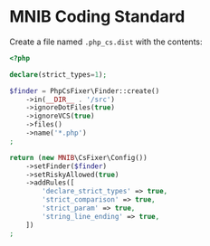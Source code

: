 # MNIB Coding Standard

Create a file named `.php_cs.dist` with the contents:
```php
<?php

declare(strict_types=1);

$finder = PhpCsFixer\Finder::create()
    ->in(__DIR__ . '/src')
    ->ignoreDotFiles(true)
    ->ignoreVCS(true)
    ->files()
    ->name('*.php')
;

return (new MNIB\CsFixer\Config())
    ->setFinder($finder)
    ->setRiskyAllowed(true)
    ->addRules([
        'declare_strict_types' => true,
        'strict_comparison' => true,
        'strict_param' => true,
        'string_line_ending' => true,
    ])
;
```
